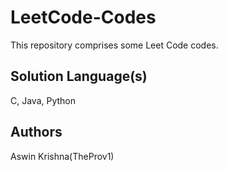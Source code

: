 # LeetCode-Codes
This repository comprises some Leet Code codes.

## Solution Language(s)

C, Java, Python

## Authors

Aswin Krishna(TheProv1)

